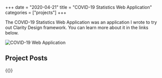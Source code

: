 +++ 
date = "2020-04-21"
title = "COVID-19 Statistics Web Application"
categories = ["projects"]
+++

The COVID-19 Statistics Web Application was an application I wrote to try out Clarity Design framework.  You can learn more about it in the links below.

![COVID-19 Web Application](/images/covid-19-stats.jpg)

## Project Posts
{{<taglist covid-19-statistics-application>}}